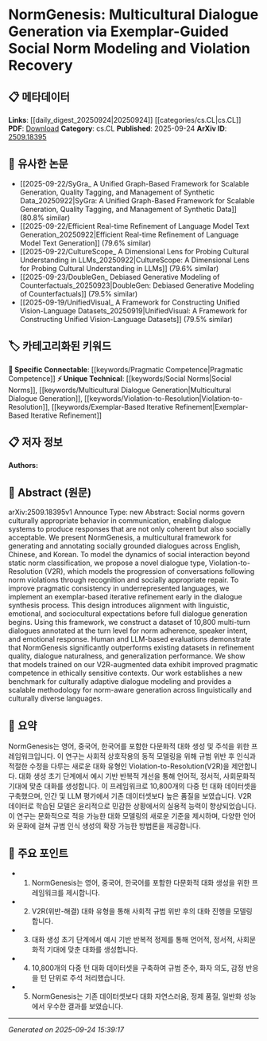 <!-- KEYWORD_LINKING_METADATA:
{
  "processed_timestamp": "2025-09-24T15:39:17.727647",
  "vocabulary_version": "1.0",
  "selected_keywords": [
    "Social Norms",
    "Multicultural Dialogue Generation",
    "Violation-to-Resolution",
    "Pragmatic Competence",
    "Exemplar-Based Iterative Refinement"
  ],
  "rejected_keywords": [],
  "similarity_scores": {
    "Social Norms": 0.85,
    "Multicultural Dialogue Generation": 0.9,
    "Violation-to-Resolution": 0.88,
    "Pragmatic Competence": 0.82,
    "Exemplar-Based Iterative Refinement": 0.8
  },
  "extraction_method": "AI_prompt_based",
  "budget_applied": true,
  "candidates_json": {
    "candidates": [
      {
        "surface": "social norms",
        "canonical": "Social Norms",
        "aliases": [
          "cultural norms",
          "behavioral norms"
        ],
        "category": "unique_technical",
        "rationale": "Social norms are central to the paper's framework and are crucial for understanding culturally adaptive dialogue systems.",
        "novelty_score": 0.75,
        "connectivity_score": 0.65,
        "specificity_score": 0.8,
        "link_intent_score": 0.85
      },
      {
        "surface": "multicultural dialogue generation",
        "canonical": "Multicultural Dialogue Generation",
        "aliases": [
          "cross-cultural dialogue generation"
        ],
        "category": "unique_technical",
        "rationale": "This concept is key to the paper's contribution in generating dialogues across different cultures.",
        "novelty_score": 0.8,
        "connectivity_score": 0.7,
        "specificity_score": 0.85,
        "link_intent_score": 0.9
      },
      {
        "surface": "Violation-to-Resolution",
        "canonical": "Violation-to-Resolution",
        "aliases": [
          "V2R"
        ],
        "category": "unique_technical",
        "rationale": "The V2R dialogue type is a novel contribution of the paper, modeling norm violation and resolution.",
        "novelty_score": 0.9,
        "connectivity_score": 0.6,
        "specificity_score": 0.9,
        "link_intent_score": 0.88
      },
      {
        "surface": "pragmatic competence",
        "canonical": "Pragmatic Competence",
        "aliases": [
          "pragmatic ability"
        ],
        "category": "specific_connectable",
        "rationale": "Pragmatic competence is essential for evaluating the effectiveness of dialogue systems in culturally sensitive contexts.",
        "novelty_score": 0.65,
        "connectivity_score": 0.75,
        "specificity_score": 0.7,
        "link_intent_score": 0.82
      },
      {
        "surface": "exemplar-based iterative refinement",
        "canonical": "Exemplar-Based Iterative Refinement",
        "aliases": [
          "iterative refinement"
        ],
        "category": "unique_technical",
        "rationale": "This process is a key methodological innovation in the paper for improving dialogue synthesis.",
        "novelty_score": 0.7,
        "connectivity_score": 0.68,
        "specificity_score": 0.78,
        "link_intent_score": 0.8
      }
    ],
    "ban_list_suggestions": [
      "dialogue systems",
      "dataset",
      "evaluation"
    ]
  },
  "decisions": [
    {
      "candidate_surface": "social norms",
      "resolved_canonical": "Social Norms",
      "decision": "linked",
      "scores": {
        "novelty": 0.75,
        "connectivity": 0.65,
        "specificity": 0.8,
        "link_intent": 0.85
      }
    },
    {
      "candidate_surface": "multicultural dialogue generation",
      "resolved_canonical": "Multicultural Dialogue Generation",
      "decision": "linked",
      "scores": {
        "novelty": 0.8,
        "connectivity": 0.7,
        "specificity": 0.85,
        "link_intent": 0.9
      }
    },
    {
      "candidate_surface": "Violation-to-Resolution",
      "resolved_canonical": "Violation-to-Resolution",
      "decision": "linked",
      "scores": {
        "novelty": 0.9,
        "connectivity": 0.6,
        "specificity": 0.9,
        "link_intent": 0.88
      }
    },
    {
      "candidate_surface": "pragmatic competence",
      "resolved_canonical": "Pragmatic Competence",
      "decision": "linked",
      "scores": {
        "novelty": 0.65,
        "connectivity": 0.75,
        "specificity": 0.7,
        "link_intent": 0.82
      }
    },
    {
      "candidate_surface": "exemplar-based iterative refinement",
      "resolved_canonical": "Exemplar-Based Iterative Refinement",
      "decision": "linked",
      "scores": {
        "novelty": 0.7,
        "connectivity": 0.68,
        "specificity": 0.78,
        "link_intent": 0.8
      }
    }
  ]
}
-->

# NormGenesis: Multicultural Dialogue Generation via Exemplar-Guided Social Norm Modeling and Violation Recovery

## 📋 메타데이터

**Links**: [[daily_digest_20250924|20250924]] [[categories/cs.CL|cs.CL]]
**PDF**: [Download](https://arxiv.org/pdf/2509.18395.pdf)
**Category**: cs.CL
**Published**: 2025-09-24
**ArXiv ID**: [2509.18395](https://arxiv.org/abs/2509.18395)

## 🔗 유사한 논문
- [[2025-09-22/SyGra_ A Unified Graph-Based Framework for Scalable Generation, Quality Tagging, and Management of Synthetic Data_20250922|SyGra: A Unified Graph-Based Framework for Scalable Generation, Quality Tagging, and Management of Synthetic Data]] (80.8% similar)
- [[2025-09-22/Efficient Real-time Refinement of Language Model Text Generation_20250922|Efficient Real-time Refinement of Language Model Text Generation]] (79.6% similar)
- [[2025-09-22/CultureScope_ A Dimensional Lens for Probing Cultural Understanding in LLMs_20250922|CultureScope: A Dimensional Lens for Probing Cultural Understanding in LLMs]] (79.6% similar)
- [[2025-09-23/DoubleGen_ Debiased Generative Modeling of Counterfactuals_20250923|DoubleGen: Debiased Generative Modeling of Counterfactuals]] (79.5% similar)
- [[2025-09-19/UnifiedVisual_ A Framework for Constructing Unified Vision-Language Datasets_20250919|UnifiedVisual: A Framework for Constructing Unified Vision-Language Datasets]] (79.5% similar)

## 🏷️ 카테고리화된 키워드
**🔗 Specific Connectable**: [[keywords/Pragmatic Competence|Pragmatic Competence]]
**⚡ Unique Technical**: [[keywords/Social Norms|Social Norms]], [[keywords/Multicultural Dialogue Generation|Multicultural Dialogue Generation]], [[keywords/Violation-to-Resolution|Violation-to-Resolution]], [[keywords/Exemplar-Based Iterative Refinement|Exemplar-Based Iterative Refinement]]

## 📋 저자 정보

**Authors:** 

## 📄 Abstract (원문)

arXiv:2509.18395v1 Announce Type: new 
Abstract: Social norms govern culturally appropriate behavior in communication, enabling dialogue systems to produce responses that are not only coherent but also socially acceptable. We present NormGenesis, a multicultural framework for generating and annotating socially grounded dialogues across English, Chinese, and Korean. To model the dynamics of social interaction beyond static norm classification, we propose a novel dialogue type, Violation-to-Resolution (V2R), which models the progression of conversations following norm violations through recognition and socially appropriate repair. To improve pragmatic consistency in underrepresented languages, we implement an exemplar-based iterative refinement early in the dialogue synthesis process. This design introduces alignment with linguistic, emotional, and sociocultural expectations before full dialogue generation begins. Using this framework, we construct a dataset of 10,800 multi-turn dialogues annotated at the turn level for norm adherence, speaker intent, and emotional response. Human and LLM-based evaluations demonstrate that NormGenesis significantly outperforms existing datasets in refinement quality, dialogue naturalness, and generalization performance. We show that models trained on our V2R-augmented data exhibit improved pragmatic competence in ethically sensitive contexts. Our work establishes a new benchmark for culturally adaptive dialogue modeling and provides a scalable methodology for norm-aware generation across linguistically and culturally diverse languages.

## 📝 요약

NormGenesis는 영어, 중국어, 한국어를 포함한 다문화적 대화 생성 및 주석을 위한 프레임워크입니다. 이 연구는 사회적 상호작용의 동적 모델링을 위해 규범 위반 후 인식과 적절한 수정을 다루는 새로운 대화 유형인 Violation-to-Resolution(V2R)을 제안합니다. 대화 생성 초기 단계에서 예시 기반 반복적 개선을 통해 언어적, 정서적, 사회문화적 기대에 맞춘 대화를 생성합니다. 이 프레임워크로 10,800개의 다중 턴 대화 데이터셋을 구축했으며, 인간 및 LLM 평가에서 기존 데이터셋보다 높은 품질을 보였습니다. V2R 데이터로 학습된 모델은 윤리적으로 민감한 상황에서의 실용적 능력이 향상되었습니다. 이 연구는 문화적으로 적응 가능한 대화 모델링의 새로운 기준을 제시하며, 다양한 언어와 문화에 걸쳐 규범 인식 생성의 확장 가능한 방법론을 제공합니다.

## 🎯 주요 포인트

- 1. NormGenesis는 영어, 중국어, 한국어를 포함한 다문화적 대화 생성을 위한 프레임워크를 제시합니다.
- 2. V2R(위반-해결) 대화 유형을 통해 사회적 규범 위반 후의 대화 진행을 모델링합니다.
- 3. 대화 생성 초기 단계에서 예시 기반 반복적 정제를 통해 언어적, 정서적, 사회문화적 기대에 맞춘 대화를 생성합니다.
- 4. 10,800개의 다중 턴 대화 데이터셋을 구축하여 규범 준수, 화자 의도, 감정 반응을 턴 단위로 주석 처리했습니다.
- 5. NormGenesis는 기존 데이터셋보다 대화 자연스러움, 정제 품질, 일반화 성능에서 우수한 결과를 보였습니다.


---

*Generated on 2025-09-24 15:39:17*